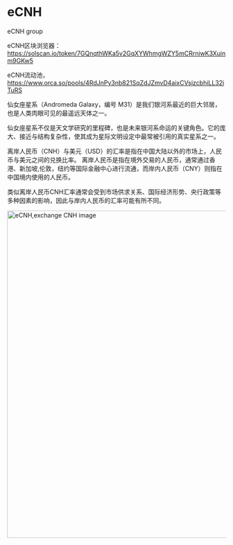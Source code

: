 # eCNH
eCNH group



eCNH区块浏览器： https://solscan.io/token/7GQnqthWKa5v2GqXYWhmgWZY5mCRrniwK3Xuinm9GKw5

eCNH流动池， https://www.orca.so/pools/4RdJnPy3nb821SqZdJZmvD4aixCVsjzcbhiLL32iTuRS



仙女座星系（Andromeda Galaxy，编号 M31）是我们银河系最近的巨大邻居，也是人类肉眼可见的最遥远天体之一。

仙女座星系不仅是天文学研究的里程碑，也是未来银河系命运的关键角色。它的庞大、接近与结构复杂性，使其成为星际文明设定中最常被引用的真实星系之一。

离岸人民币（CNH）与美元（USD）的汇率是指在中国大陆以外的市场上，人民币与美元之间的兑换比率。
离岸人民币是指在境外交易的人民币，通常通过香港、新加坡,伦敦，纽约等国际金融中心进行流通，而岸内人民币（CNY）则指在中国境内使用的人民币。


类似离岸人民币CNH汇率通常会受到市场供求关系、国际经济形势、央行政策等多种因素的影响，因此与岸内人民币的汇率可能有所不同。


<img width="506" height="756" alt="eCNH,exchange CNH image" src="https://github.com/user-attachments/assets/ceae938f-e66b-42b5-a082-4035f5d7e132" />

